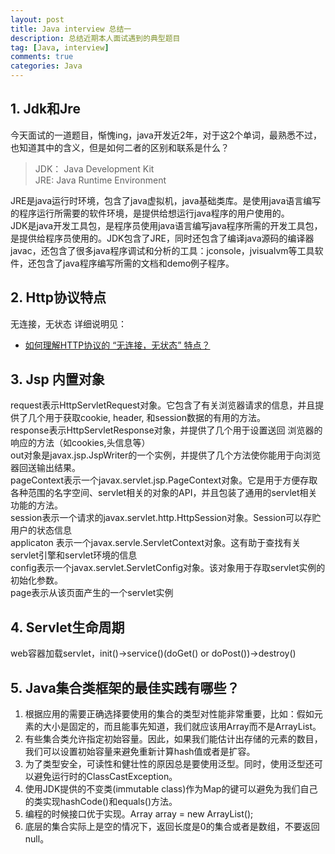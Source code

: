 ```yaml
---
layout: post
title: Java interview 总结一
description: 总结近期本人面试遇到的典型题目
tag: [Java, interview]
comments: true
categories: Java
---
```


## 1. Jdk和Jre
今天面试的一道题目，惭愧ing，java开发近2年，对于这2个单词，最熟悉不过，也知道其中的含义，但是如何二者的区别和联系是什么？  

> JDK： Java Development Kit  
> JRE:  Java Runtime Environment   

JRE是java运行时环境，包含了java虚拟机，java基础类库。是使用java语言编写的程序运行所需要的软件环境，是提供给想运行java程序的用户使用的。  
JDK是java开发工具包，是程序员使用java语言编写java程序所需的开发工具包，是提供给程序员使用的。JDK包含了JRE，同时还包含了编译java源码的编译器javac，还包含了很多java程序调试和分析的工具：jconsole，jvisualvm等工具软件，还包含了java程序编写所需的文档和demo例子程序。

## 2. Http协议特点
无连接，无状态 
详细说明见： 
+ [如何理解HTTP协议的 “无连接，无状态” 特点？](http://blog.csdn.net/tennysonsky/article/details/44562435)

<!-- more -->

## 3. Jsp 内置对象  

request表示HttpServletRequest对象。它包含了有关浏览器请求的信息，并且提供了几个用于获取cookie, header, 和session数据的有用的方法。   
response表示HttpServletResponse对象，并提供了几个用于设置送回 浏览器的响应的方法（如cookies,头信息等）   
out对象是javax.jsp.JspWriter的一个实例，并提供了几个方法使你能用于向浏览器回送输出结果。    
pageContext表示一个javax.servlet.jsp.PageContext对象。它是用于方便存取各种范围的名字空间、servlet相关的对象的API，并且包装了通用的servlet相关功能的方法。   
session表示一个请求的javax.servlet.http.HttpSession对象。Session可以存贮用户的状态信息   
applicaton 表示一个javax.servle.ServletContext对象。这有助于查找有关servlet引擎和servlet环境的信息   
config表示一个javax.servlet.ServletConfig对象。该对象用于存取servlet实例的初始化参数。   
page表示从该页面产生的一个servlet实例

## 4. Servlet生命周期   
web容器加载servlet，init()->service()(doGet() or doPost())->destroy()

## 5. Java集合类框架的最佳实践有哪些？  
1. 根据应用的需要正确选择要使用的集合的类型对性能非常重要，比如：假如元素的大小是固定的，而且能事先知道，我们就应该用Array而不是ArrayList。  
2. 有些集合类允许指定初始容量。因此，如果我们能估计出存储的元素的数目，我们可以设置初始容量来避免重新计算hash值或者是扩容。  
3. 为了类型安全，可读性和健壮性的原因总是要使用泛型。同时，使用泛型还可以避免运行时的ClassCastException。   
4. 使用JDK提供的不变类(immutable class)作为Map的键可以避免为我们自己的类实现hashCode()和equals()方法。   
5. 编程的时候接口优于实现。Array<String> array = new ArrayList<String>();   
6. 底层的集合实际上是空的情况下，返回长度是0的集合或者是数组，不要返回null。  


